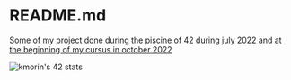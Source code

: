 # README.md
 
 <!-- <a href="https://github.com/Killian-Morin/42">Go to main 42 GitHub repo</a>> -->
 <a href="https://github.com/Killian-Morin/C-Piscine">Some of my project done during the piscine of 42 during july 2022 and at the beginning of my cursus in october 2022</a>

![kmorin's 42 stats](https://badge.mediaplus.ma/darkblue/kmorin?1337Badge=off&UM6P=off)
